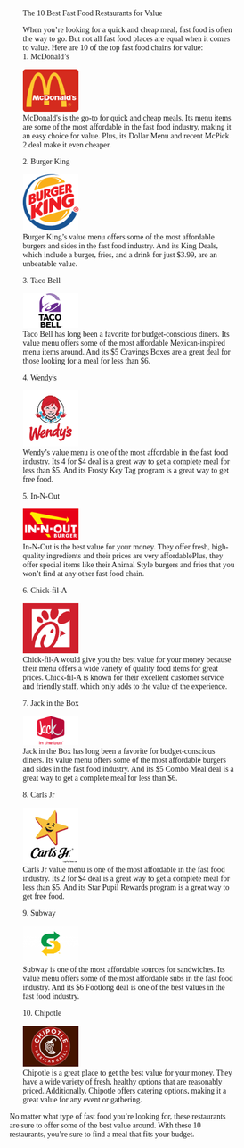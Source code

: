 <!-- # The 10 Best Fast Food Restaurants for Value

When you’re looking for a quick and cheap meal, fast food is often the way to go. But not all fast food places are equal when it comes to value. Here are 10 of the top fast food chains for value:

---

 1.**McDonald's**

|<img src="/images/mcdonalds-logo.png" width="200px" />| McDonald's is the go-to for quick and cheap meals. Its menu items are some of the most affordable in the fast food industry, making it an easy choice for value. Plus, its Dollar Menu and recent McPick 2 deal make it even cheaper.|

---

 2.**Burger King**

|<img src="/images/burger-king-logo.png" width="200px" />| Burger King's value menu offers some of the most affordable burgers and sides in the fast food industry. And its King Deals, which include a burger, fries, and a drink for just $3.99, are an unbeatable value. |

---

 3.**Taco Bell**

|<img src="/images/taco-bell-logo.png" width="200px" />| Taco Bell has long been a favorite for budget-conscious diners. Its value menu offers some of the most affordable Mexican-inspired menu items around. And its $5 Cravings Boxes are a great deal for those looking for a meal for less than $6.|

---

 4.**Wendy's**

|<img src="/images/wendys-logo.png" width="200px" />| Wendy's value menu is one of the most affordable in the fast food industry. Its 4 for $4 deal is a great way to get a complete meal for less than $5. And its Frosty Key Tag program is a great way to get free food.|

---

 5.**In N Out**

|<img src="/images/in-n-out-logo.jpg" width="200px" />| In-N-Out is the best value for your money. They offer fresh, high-quality ingredients and their prices are very affordablePlus, they offer special items like their Animal Style burgers and fries that you won't find at any other fast food chain|

---

 6.**Chick-fil-A**

|<img src="/images/chick-fil-a-logo.jpeg" width="200px" />|  Chick-fil-A would give you the best value for your money because their menu offers a wide variety of quality food items for great prices. Chick-fil-A is known for their excellent customer service and friendly staff, which only adds to the value of the experience.|

---

 7.**Jack in the Box**

|<img src="/images/jack-in-the-box-logo.jpeg" width="200px" />|Jack in the Box has long been a favorite for budget-conscious diners. Its value menu offers some of the most affordable burgers and sides in the fast food industry. And its $5 Combo Meal deal is a great way to get a complete meal for less than $6.|

---

 8.**Carls Jr**

|<img src="/images/carls-jr-logo.webp" width="200px" />| Carls Jr value menu is one of the most affordable in the fast food industry. Its 2 for $4 deal is a great way to get a complete meal for less than $5. And its Star Pupil Rewards program is a great way to get free food.|

---

 9.**Subway**

|<img src="/images/subway-logo.jpeg" width="200px" />| Subway is one of the most affordable sources for sandwiches. Its value menu offers some of the most affordable subs in the fast food industry. And its $6 Footlong deal is one of the best values in the fast food industry.|

---

 10.**Chipotle**

|<img src="/images/chipotle-logo.jpeg" width="200px" />| Chipotle is a great place to get the best value for your money. They have a wide variety of fresh, healthy options that are reasonably priced. Additionally, Chipotle offers catering options, making it a great value for any event or gathering.|

---

No matter what type of fast food you're looking for, these restaurants are sure to offer some of the best value around. With these 10 restaurants, you're sure to find a meal that fits your budget. -->





<html>
<head>
<style>
* {box-sizing: border-box;}
ul {list-style-type: none;}
body {font-family: Didot, serif;}

.center {
    display: block;
    margin-left: auto;
    margin-right: auto;
    width: 50%;
}

.title {
  padding: 70px 25px;
  width: 100%;
  background: #fbfafa;
  text-align: left;
}

.title ul {
  margin: 0;
  padding: 0;
}

.title ul li {
  color: black;
  font-size: 20px;
  text-transform: uppercase;
  letter-spacing: 3px;
}

.title .prev {
  float: left;
  padding-top: 10px;
}

.title .next {
  float: right;
  padding-top: 10px;
}

.ItemPriceDescription {
  margin: 0;
  padding: 15px 0;
  background-color: #fbfafa;
}

.ItemPriceDescription li {
  display: inline-block;
  width: 90%;
  color: black;
  text-align: center;
}

.info {
  padding: 10px 0;
  background: #fbfafa;
  margin: 0;
}

.info li {
  list-style-type: none;
  display: inline-block;
  width: 90%;
  text-align: center;
  margin-bottom: 5px;
  font-size:12px;
  color: black;
}

/* Add media queries for smaller screens */
@media screen and (max-width:720px) {
  .ItemPriceDescription li, .info li {width: 92.1%;}
}

@media screen and (max-width: 420px) {
  .ItemPriceDescription li, .info li {width: 89.7%;}
  .info li .active {padding: 2px;}
}

@media screen and (max-width: 290px) {
  .ItemPriceDescription li, .info li {width: 87.8%;}
}

</style>
</head>
<body>

<div class="title">      
  <ul>
    <li>
       The 10 Best Fast Food Restaurants for Value<br>
    </li>
  </ul>
</div>

<ul class="ItemPriceDescription">


  <li> When you’re looking for a quick and cheap meal, fast food is often the way to go. But not all fast food places are equal when it comes to value. Here are 10 of the top fast food chains for value: </li>
  
  <li>
  </li>
  <li>1. McDonald’s</li>
</ul>

<ul class="info">
    <img src="/images/mcdonalds-logo.png" width="100px" class="center">
    <li>McDonald's is the go-to for quick and cheap meals. Its menu items are some of the most affordable in the fast food industry, making it an easy choice for value. Plus, its Dollar Menu and recent McPick 2 deal make it even cheaper.</li>
</ul>

<ul class="ItemPriceDescription">
  <li>2. Burger King</li>
</ul>

<ul class="info">
<img src="/images/burger-king-logo.png" width="100px" class="center">
    <li>Burger King’s value menu offers some of the most affordable burgers and sides in the fast food industry. And its King Deals, which include a burger, fries, and a drink for just $3.99, are an unbeatable value.</li>
</ul>

<ul class="ItemPriceDescription">
  <li>3. Taco Bell</li>
</ul>

<ul class="info">
<img src="/images/taco-bell-logo.png" width="100px" class="center">
    <li>Taco Bell has long been a favorite for budget-conscious diners. Its value menu offers some of the most affordable Mexican-inspired menu items around. And its $5 Cravings Boxes are a great deal for those looking for a meal for less than $6.</li>
</ul>

<ul class="ItemPriceDescription">
  <li>4. Wendy's</li>
</ul>

<ul class="info">
<img src="/images/wendys-logo.png" width="100px" class="center">
    <li>Wendy’s value menu is one of the most affordable in the fast food industry. Its 4 for $4 deal is a great way to get a complete meal for less than $5. And its Frosty Key Tag program is a great way to get free food.</li>
</ul>

<ul class="ItemPriceDescription">
  <li>5. In-N-Out</li>
</ul>

<ul class="info">
<img src="/images/in-n-out-logo.jpg" width="100px" class="center">
    <li>In-N-Out is the best value for your money. They offer fresh, high-quality ingredients and their prices are very affordablePlus, they offer special items like their Animal Style burgers and fries that you won’t find at any other fast food chain.</li>
</ul>

<ul class="ItemPriceDescription">
  <li>6. Chick-fil-A</li>
</ul>

<ul class="info">
<img src="/images/chick-fil-a-logo.jpeg" width="100px" class="center">
    <li>Chick-fil-A would give you the best value for your money because their menu offers a wide variety of quality food items for great prices. Chick-fil-A is known for their excellent customer service and friendly staff, which only adds to the value of the experience.</li>
</ul>

<ul class="ItemPriceDescription">
  <li>7. Jack in the Box</li>
</ul>

<ul class="info">
<img src="/images/jack-in-the-box-logo.jpeg" width="100px" class="center">
    <li>Jack in the Box has long been a favorite for budget-conscious diners. Its value menu offers some of the most affordable burgers and sides in the fast food industry. And its $5 Combo Meal deal is a great way to get a complete meal for less than $6.</li>
</ul>

<ul class="ItemPriceDescription">
  <li>8. Carls Jr</li>
</ul>

<ul class="info">
<img src="/images/carls-jr-logo.webp" width="100px" class="center">
    <li>Carls Jr value menu is one of the most affordable in the fast food industry. Its 2 for $4 deal is a great way to get a complete meal for less than $5. And its Star Pupil Rewards program is a great way to get free food.</li>
</ul>

<ul class="ItemPriceDescription">
  <li>9. Subway</li>
</ul>

<ul class="info">
<img src="/images/subway-logo.jpeg" width="100px" class="center">
    <li>Subway is one of the most affordable sources for sandwiches. Its value menu offers some of the most affordable subs in the fast food industry. And its $6 Footlong deal is one of the best values in the fast food industry.</li>
</ul>

<ul class="ItemPriceDescription">
  <li>10. Chipotle</li>
</ul>

<ul class="info">
<img src="/images/chipotle-logo.jpeg" width="100px" class="center">
    <li>Chipotle is a great place to get the best value for your money. They have a wide variety of fresh, healthy options that are reasonably priced. Additionally, Chipotle offers catering options, making it a great value for any event or gathering.</li>
</ul>



No matter what type of fast food you’re looking for, these restaurants are sure to offer some of the best value around. With these 10 restaurants, you’re sure to find a meal that fits your budget.


